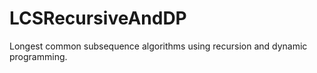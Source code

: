 # LCSRecursiveAndDP
Longest common subsequence algorithms using recursion and dynamic programming. 
